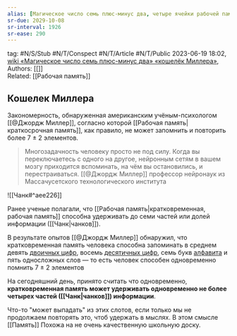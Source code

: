 ```yaml
---
alias: [Магическое число семь плюс-минус два, четыре ячейки рабочей памяти]  
sr-due: 2029-10-08
sr-interval: 1926
sr-ease: 290
---
```

tag: #N/S/Stub #N/T/Conspect #N/T/Article  #N/T/Public 
2023-06-19 18:02,  [wiki «Магическое число семь плюс-минус два» «кошелёк Миллера»](https://ru.wikipedia.org/wiki/%D0%9C%D0%B0%D0%B3%D0%B8%D1%87%D0%B5%D1%81%D0%BA%D0%BE%D0%B5_%D1%87%D0%B8%D1%81%D0%BB%D0%BE_%D1%81%D0%B5%D0%BC%D1%8C_%D0%BF%D0%BB%D1%8E%D1%81-%D0%BC%D0%B8%D0%BD%D1%83%D1%81_%D0%B4%D0%B2%D0%B0),  
Authors: [[]]   
Related: [[Рабочая память]]

## Кошелек Миллера
Закономерность, обнаруженная американским учёным-психологом [[@Джордж Миллер]], согласно которой [[Рабочая память|краткосрочная память]], как правило, не может запомнить и повторить более 7 ± 2 элементов.

>Многозадачность человеку просто не под силу. Когда вы переключаетесь с одного на другое, нейронным сетям в вашем мозгу приходится вспоминать, на чём вы остановились, и перестраиваться.
>[[@Джордж Миллер]] профессор нейронаук из Массачусетского технологического института

![[Чанк#^aee226]]

Ранее ученые полагали, что [[Рабочая память|кратковременная, рабочая память]] способна удерживать до семи частей или долей информации ([[Чанк|чанков]]).

В результате опытов [[@Джордж Миллер]] обнаружил, что кратковременная память человека способна запоминать в среднем девять [двоичных цифр](https://ru.wikipedia.org/wiki/%D0%94%D0%B2%D0%BE%D0%B8%D1%87%D0%BD%D0%BE%D0%B5_%D1%87%D0%B8%D1%81%D0%BB%D0%BE "Двоичное число"), восемь [десятичных цифр](https://ru.wikipedia.org/wiki/%D0%94%D0%B5%D1%81%D1%8F%D1%82%D0%B8%D1%87%D0%BD%D0%B0%D1%8F_%D1%81%D0%B8%D1%81%D1%82%D0%B5%D0%BC%D0%B0_%D1%81%D1%87%D0%B8%D1%81%D0%BB%D0%B5%D0%BD%D0%B8%D1%8F "Десятичная система счисления"), семь букв [алфавита](https://ru.wikipedia.org/wiki/%D0%90%D0%BB%D1%84%D0%B0%D0%B2%D0%B8%D1%82 "Алфавит") и пять односложных слов — то есть человек способен одновременно помнить 7 ± 2 элементов

На сегодняшний день, принято считать что одновременно, **кратковременная память может удерживать одновременно не более четырех частей ([[Чанк|чанков]]) информации**. 

Что-то "может выпадать" из этих слотов, если только мы не продолжаем повторять это, чтоб удержать в мыслях. В этом смысле [[Память]] Похожа на не очень качественную школьную доску.
